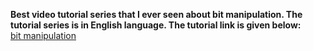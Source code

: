 **Best video tutorial series that I ever seen about bit manipulation. The tutorial series is in English language. The tutorial link is given below:**  
[bit manipulation](https://www.youtube.com/watch?v=efL86JCONH0&list=PL2q4fbVm1Ik7ip1VkWwe5U_CEb93vw6Iu)

